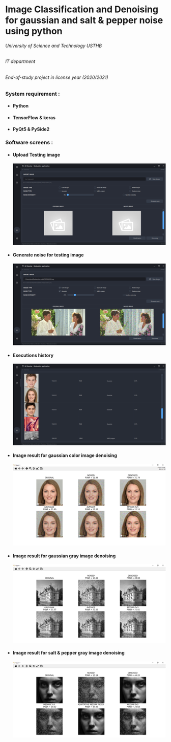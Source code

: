 <H1> Image Classification and Denoising for gaussian and salt & pepper noise using python </h1>

  <H6> University of Science and Technology USTHB </H6>
  <H6> IT department </H6>
  <H6> End-of-study project in license year (2020/2021) </H6>

<H3> System requirement : </H3>
<ul>
 <li> <H4> Python </H4> </li> 
 <li> <H4> TensorFlow & keras </H4> </li> 
 <li> <H4> PyQt5 & PySide2 </H4> </li>  
</ul>

<H3> Software screens : </H3>
<ul>
 <li> <H4> Upload Testing image </H4> </li> 
      <img src="screens/0.PNG" alt="STEP 01">
 <li> <H4> Generate noise for testing image </H4> </li> 
      <img src="screens/1.PNG" alt="STEP 01">
 <li> <H4> Executions history </H4> </li> 
      <img src="screens/2.PNG" alt="STEP 02">
 <li> <H4> Image result for gaussian color image denoising </H4> </li> 
      <img src="screens/3.PNG" alt="STEP 03">
 <li> <H4> Image result for gaussian gray image denoising </H4> </li> 
      <img src="screens/4.PNG" alt="STEP 04">
 <li> <H4> Image result for salt & pepper gray image denoising </H4> </li> 
      <img src="screens/5.PNG" alt="STEP 05">
</ul>
